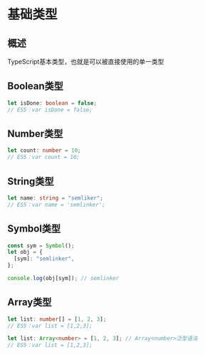 # 基础类型
## 概述
TypeScript基本类型，也就是可以被直接使用的单一类型

## Boolean类型
```ts
let isDone: boolean = false;
// ES5：var isDone = false;
```

## Number类型

```ts
let count: number = 10;
// ES5：var count = 10;
```

## String类型
```ts
let name: string = "semliker";
// ES5：var name = 'semlinker';
```

## Symbol类型
```ts
const sym = Symbol();
let obj = {
  [sym]: "semlinker",
};

console.log(obj[sym]); // semlinker 
```

## Array类型
```ts
let list: number[] = [1, 2, 3];
// ES5：var list = [1,2,3];

let list: Array<number> = [1, 2, 3]; // Array<number>泛型语法
// ES5：var list = [1,2,3];
```

